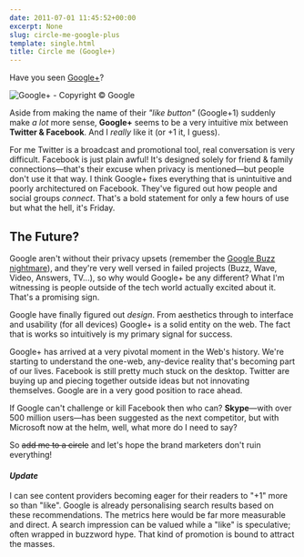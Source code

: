 ```yaml
---
date: 2011-07-01 11:45:52+00:00
excerpt: None
slug: circle-me-google-plus
template: single.html
title: Circle me (Google+)
---
```


Have you seen [Google+](http://plus.google.com)?

![Google+ - Copyright © Google](/images/2011/07/googleplus.png)

Aside from making the name of their _"like button"_ (Google+1) suddenly make _a lot_ more sense, **Google+** seems to be a very intuitive mix between **Twitter & Facebook**. And I _really_ like it (or +1 it, I guess).

For me Twitter is a broadcast and promotional tool, real conversation is very difficult. Facebook is just plain awful! It's designed solely for friend & family connections—that's their excuse when privacy is mentioned—but people don't use it that way. I think Google+ fixes everything that is unintuitive and poorly architectured on Facebook. They've figured out how people and social groups _connect_. That's a bold statement for only a few hours of use but what the hell, it's Friday.

## The Future?

Google aren't without their privacy upsets (remember the [Google Buzz nightmare](http://news.cnet.com/8301-31322_3-10451428-256.html)), and they're very well versed in failed projects (Buzz, Wave, Video, Answers, TV...), so why would Google+ be any different? What I'm witnessing is people outside of the tech world actually excited about it. That's a promising sign.

Google have finally figured out _design_. From aesthetics through to interface and usability (for all devices) Google+ is a solid entity on the web. The fact that is works so intuitively is my primary signal for success.

Google+ has arrived at a very pivotal moment in the Web's history. We're starting to understand the one-web, any-device reality that's becoming part of our lives. Facebook is still pretty much stuck on the desktop. Twitter are buying up and piecing together outside ideas but not innovating themselves. Google are in a very good position to race ahead.

If Google can't challenge or kill Facebook then who can? **Skype**—with over 500 million users—has been suggested as the next competitor, but with Microsoft now at the helm, well, what more do I need to say?

So ~~add me to a circle~~ and let's hope the brand marketers don't ruin everything!

#### *Update*

I can see content providers becoming eager for their readers to "+1" more so than "like". Google is already personalising search results based on these recommendations. The metrics here would be far more measurable and direct. A search impression can be valued while a "like" is speculative; often wrapped in buzzword hype. That kind of promotion is bound to attract the masses.
